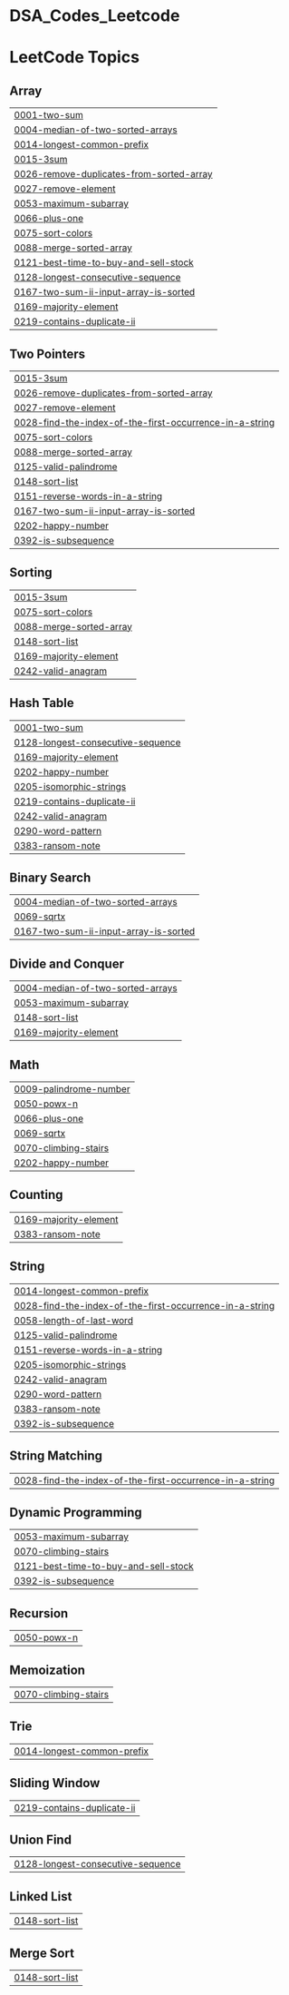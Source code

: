 # DSA_Codes_Leetcode
<!---LeetCode Topics Start-->
# LeetCode Topics
## Array
|  |
| ------- |
| [0001-two-sum](https://github.com/Arushi-Gupta-IITM/DSA_Codes_Leetcode/tree/master/0001-two-sum) |
| [0004-median-of-two-sorted-arrays](https://github.com/Arushi-Gupta-IITM/DSA_Codes_Leetcode/tree/master/0004-median-of-two-sorted-arrays) |
| [0014-longest-common-prefix](https://github.com/Arushi-Gupta-IITM/DSA_Codes_Leetcode/tree/master/0014-longest-common-prefix) |
| [0015-3sum](https://github.com/Arushi-Gupta-IITM/DSA_Codes_Leetcode/tree/master/0015-3sum) |
| [0026-remove-duplicates-from-sorted-array](https://github.com/Arushi-Gupta-IITM/DSA_Codes_Leetcode/tree/master/0026-remove-duplicates-from-sorted-array) |
| [0027-remove-element](https://github.com/Arushi-Gupta-IITM/DSA_Codes_Leetcode/tree/master/0027-remove-element) |
| [0053-maximum-subarray](https://github.com/Arushi-Gupta-IITM/DSA_Codes_Leetcode/tree/master/0053-maximum-subarray) |
| [0066-plus-one](https://github.com/Arushi-Gupta-IITM/DSA_Codes_Leetcode/tree/master/0066-plus-one) |
| [0075-sort-colors](https://github.com/Arushi-Gupta-IITM/DSA_Codes_Leetcode/tree/master/0075-sort-colors) |
| [0088-merge-sorted-array](https://github.com/Arushi-Gupta-IITM/DSA_Codes_Leetcode/tree/master/0088-merge-sorted-array) |
| [0121-best-time-to-buy-and-sell-stock](https://github.com/Arushi-Gupta-IITM/DSA_Codes_Leetcode/tree/master/0121-best-time-to-buy-and-sell-stock) |
| [0128-longest-consecutive-sequence](https://github.com/Arushi-Gupta-IITM/DSA_Codes_Leetcode/tree/master/0128-longest-consecutive-sequence) |
| [0167-two-sum-ii-input-array-is-sorted](https://github.com/Arushi-Gupta-IITM/DSA_Codes_Leetcode/tree/master/0167-two-sum-ii-input-array-is-sorted) |
| [0169-majority-element](https://github.com/Arushi-Gupta-IITM/DSA_Codes_Leetcode/tree/master/0169-majority-element) |
| [0219-contains-duplicate-ii](https://github.com/Arushi-Gupta-IITM/DSA_Codes_Leetcode/tree/master/0219-contains-duplicate-ii) |
## Two Pointers
|  |
| ------- |
| [0015-3sum](https://github.com/Arushi-Gupta-IITM/DSA_Codes_Leetcode/tree/master/0015-3sum) |
| [0026-remove-duplicates-from-sorted-array](https://github.com/Arushi-Gupta-IITM/DSA_Codes_Leetcode/tree/master/0026-remove-duplicates-from-sorted-array) |
| [0027-remove-element](https://github.com/Arushi-Gupta-IITM/DSA_Codes_Leetcode/tree/master/0027-remove-element) |
| [0028-find-the-index-of-the-first-occurrence-in-a-string](https://github.com/Arushi-Gupta-IITM/DSA_Codes_Leetcode/tree/master/0028-find-the-index-of-the-first-occurrence-in-a-string) |
| [0075-sort-colors](https://github.com/Arushi-Gupta-IITM/DSA_Codes_Leetcode/tree/master/0075-sort-colors) |
| [0088-merge-sorted-array](https://github.com/Arushi-Gupta-IITM/DSA_Codes_Leetcode/tree/master/0088-merge-sorted-array) |
| [0125-valid-palindrome](https://github.com/Arushi-Gupta-IITM/DSA_Codes_Leetcode/tree/master/0125-valid-palindrome) |
| [0148-sort-list](https://github.com/Arushi-Gupta-IITM/DSA_Codes_Leetcode/tree/master/0148-sort-list) |
| [0151-reverse-words-in-a-string](https://github.com/Arushi-Gupta-IITM/DSA_Codes_Leetcode/tree/master/0151-reverse-words-in-a-string) |
| [0167-two-sum-ii-input-array-is-sorted](https://github.com/Arushi-Gupta-IITM/DSA_Codes_Leetcode/tree/master/0167-two-sum-ii-input-array-is-sorted) |
| [0202-happy-number](https://github.com/Arushi-Gupta-IITM/DSA_Codes_Leetcode/tree/master/0202-happy-number) |
| [0392-is-subsequence](https://github.com/Arushi-Gupta-IITM/DSA_Codes_Leetcode/tree/master/0392-is-subsequence) |
## Sorting
|  |
| ------- |
| [0015-3sum](https://github.com/Arushi-Gupta-IITM/DSA_Codes_Leetcode/tree/master/0015-3sum) |
| [0075-sort-colors](https://github.com/Arushi-Gupta-IITM/DSA_Codes_Leetcode/tree/master/0075-sort-colors) |
| [0088-merge-sorted-array](https://github.com/Arushi-Gupta-IITM/DSA_Codes_Leetcode/tree/master/0088-merge-sorted-array) |
| [0148-sort-list](https://github.com/Arushi-Gupta-IITM/DSA_Codes_Leetcode/tree/master/0148-sort-list) |
| [0169-majority-element](https://github.com/Arushi-Gupta-IITM/DSA_Codes_Leetcode/tree/master/0169-majority-element) |
| [0242-valid-anagram](https://github.com/Arushi-Gupta-IITM/DSA_Codes_Leetcode/tree/master/0242-valid-anagram) |
## Hash Table
|  |
| ------- |
| [0001-two-sum](https://github.com/Arushi-Gupta-IITM/DSA_Codes_Leetcode/tree/master/0001-two-sum) |
| [0128-longest-consecutive-sequence](https://github.com/Arushi-Gupta-IITM/DSA_Codes_Leetcode/tree/master/0128-longest-consecutive-sequence) |
| [0169-majority-element](https://github.com/Arushi-Gupta-IITM/DSA_Codes_Leetcode/tree/master/0169-majority-element) |
| [0202-happy-number](https://github.com/Arushi-Gupta-IITM/DSA_Codes_Leetcode/tree/master/0202-happy-number) |
| [0205-isomorphic-strings](https://github.com/Arushi-Gupta-IITM/DSA_Codes_Leetcode/tree/master/0205-isomorphic-strings) |
| [0219-contains-duplicate-ii](https://github.com/Arushi-Gupta-IITM/DSA_Codes_Leetcode/tree/master/0219-contains-duplicate-ii) |
| [0242-valid-anagram](https://github.com/Arushi-Gupta-IITM/DSA_Codes_Leetcode/tree/master/0242-valid-anagram) |
| [0290-word-pattern](https://github.com/Arushi-Gupta-IITM/DSA_Codes_Leetcode/tree/master/0290-word-pattern) |
| [0383-ransom-note](https://github.com/Arushi-Gupta-IITM/DSA_Codes_Leetcode/tree/master/0383-ransom-note) |
## Binary Search
|  |
| ------- |
| [0004-median-of-two-sorted-arrays](https://github.com/Arushi-Gupta-IITM/DSA_Codes_Leetcode/tree/master/0004-median-of-two-sorted-arrays) |
| [0069-sqrtx](https://github.com/Arushi-Gupta-IITM/DSA_Codes_Leetcode/tree/master/0069-sqrtx) |
| [0167-two-sum-ii-input-array-is-sorted](https://github.com/Arushi-Gupta-IITM/DSA_Codes_Leetcode/tree/master/0167-two-sum-ii-input-array-is-sorted) |
## Divide and Conquer
|  |
| ------- |
| [0004-median-of-two-sorted-arrays](https://github.com/Arushi-Gupta-IITM/DSA_Codes_Leetcode/tree/master/0004-median-of-two-sorted-arrays) |
| [0053-maximum-subarray](https://github.com/Arushi-Gupta-IITM/DSA_Codes_Leetcode/tree/master/0053-maximum-subarray) |
| [0148-sort-list](https://github.com/Arushi-Gupta-IITM/DSA_Codes_Leetcode/tree/master/0148-sort-list) |
| [0169-majority-element](https://github.com/Arushi-Gupta-IITM/DSA_Codes_Leetcode/tree/master/0169-majority-element) |
## Math
|  |
| ------- |
| [0009-palindrome-number](https://github.com/Arushi-Gupta-IITM/DSA_Codes_Leetcode/tree/master/0009-palindrome-number) |
| [0050-powx-n](https://github.com/Arushi-Gupta-IITM/DSA_Codes_Leetcode/tree/master/0050-powx-n) |
| [0066-plus-one](https://github.com/Arushi-Gupta-IITM/DSA_Codes_Leetcode/tree/master/0066-plus-one) |
| [0069-sqrtx](https://github.com/Arushi-Gupta-IITM/DSA_Codes_Leetcode/tree/master/0069-sqrtx) |
| [0070-climbing-stairs](https://github.com/Arushi-Gupta-IITM/DSA_Codes_Leetcode/tree/master/0070-climbing-stairs) |
| [0202-happy-number](https://github.com/Arushi-Gupta-IITM/DSA_Codes_Leetcode/tree/master/0202-happy-number) |
## Counting
|  |
| ------- |
| [0169-majority-element](https://github.com/Arushi-Gupta-IITM/DSA_Codes_Leetcode/tree/master/0169-majority-element) |
| [0383-ransom-note](https://github.com/Arushi-Gupta-IITM/DSA_Codes_Leetcode/tree/master/0383-ransom-note) |
## String
|  |
| ------- |
| [0014-longest-common-prefix](https://github.com/Arushi-Gupta-IITM/DSA_Codes_Leetcode/tree/master/0014-longest-common-prefix) |
| [0028-find-the-index-of-the-first-occurrence-in-a-string](https://github.com/Arushi-Gupta-IITM/DSA_Codes_Leetcode/tree/master/0028-find-the-index-of-the-first-occurrence-in-a-string) |
| [0058-length-of-last-word](https://github.com/Arushi-Gupta-IITM/DSA_Codes_Leetcode/tree/master/0058-length-of-last-word) |
| [0125-valid-palindrome](https://github.com/Arushi-Gupta-IITM/DSA_Codes_Leetcode/tree/master/0125-valid-palindrome) |
| [0151-reverse-words-in-a-string](https://github.com/Arushi-Gupta-IITM/DSA_Codes_Leetcode/tree/master/0151-reverse-words-in-a-string) |
| [0205-isomorphic-strings](https://github.com/Arushi-Gupta-IITM/DSA_Codes_Leetcode/tree/master/0205-isomorphic-strings) |
| [0242-valid-anagram](https://github.com/Arushi-Gupta-IITM/DSA_Codes_Leetcode/tree/master/0242-valid-anagram) |
| [0290-word-pattern](https://github.com/Arushi-Gupta-IITM/DSA_Codes_Leetcode/tree/master/0290-word-pattern) |
| [0383-ransom-note](https://github.com/Arushi-Gupta-IITM/DSA_Codes_Leetcode/tree/master/0383-ransom-note) |
| [0392-is-subsequence](https://github.com/Arushi-Gupta-IITM/DSA_Codes_Leetcode/tree/master/0392-is-subsequence) |
## String Matching
|  |
| ------- |
| [0028-find-the-index-of-the-first-occurrence-in-a-string](https://github.com/Arushi-Gupta-IITM/DSA_Codes_Leetcode/tree/master/0028-find-the-index-of-the-first-occurrence-in-a-string) |
## Dynamic Programming
|  |
| ------- |
| [0053-maximum-subarray](https://github.com/Arushi-Gupta-IITM/DSA_Codes_Leetcode/tree/master/0053-maximum-subarray) |
| [0070-climbing-stairs](https://github.com/Arushi-Gupta-IITM/DSA_Codes_Leetcode/tree/master/0070-climbing-stairs) |
| [0121-best-time-to-buy-and-sell-stock](https://github.com/Arushi-Gupta-IITM/DSA_Codes_Leetcode/tree/master/0121-best-time-to-buy-and-sell-stock) |
| [0392-is-subsequence](https://github.com/Arushi-Gupta-IITM/DSA_Codes_Leetcode/tree/master/0392-is-subsequence) |
## Recursion
|  |
| ------- |
| [0050-powx-n](https://github.com/Arushi-Gupta-IITM/DSA_Codes_Leetcode/tree/master/0050-powx-n) |
## Memoization
|  |
| ------- |
| [0070-climbing-stairs](https://github.com/Arushi-Gupta-IITM/DSA_Codes_Leetcode/tree/master/0070-climbing-stairs) |
## Trie
|  |
| ------- |
| [0014-longest-common-prefix](https://github.com/Arushi-Gupta-IITM/DSA_Codes_Leetcode/tree/master/0014-longest-common-prefix) |
## Sliding Window
|  |
| ------- |
| [0219-contains-duplicate-ii](https://github.com/Arushi-Gupta-IITM/DSA_Codes_Leetcode/tree/master/0219-contains-duplicate-ii) |
## Union Find
|  |
| ------- |
| [0128-longest-consecutive-sequence](https://github.com/Arushi-Gupta-IITM/DSA_Codes_Leetcode/tree/master/0128-longest-consecutive-sequence) |
## Linked List
|  |
| ------- |
| [0148-sort-list](https://github.com/Arushi-Gupta-IITM/DSA_Codes_Leetcode/tree/master/0148-sort-list) |
## Merge Sort
|  |
| ------- |
| [0148-sort-list](https://github.com/Arushi-Gupta-IITM/DSA_Codes_Leetcode/tree/master/0148-sort-list) |
<!---LeetCode Topics End-->